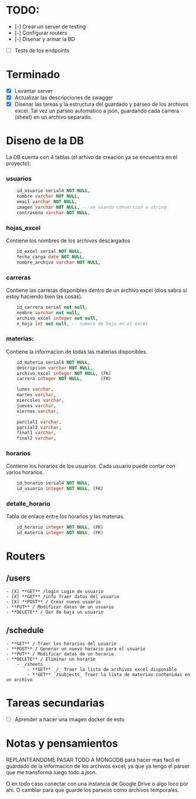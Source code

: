 # TODO:
- [-] Crear un server de testing
- [-] Configurar routers
- [-] Disenar y armar la BD
- [ ] Tests de los endpoints

# Terminado
- [X] Levantar server
- [X] Actualizar las descripciones de swagger
- [X] Disenar las tareas y la estructura del guardado y parseo de los archivos excel. Tal vez un parseo automatico a json, guardando cada carrera (sheet) en un archivo separado.

# Diseno de la DB
La DB cuenta con 4 tablas (el arhivo de creacion ya se encuentra en el proyecto):
### usuarios
```sql
    id_usuario serial4 NOT NULL,
    nombre varchar NOT NULL,
    email varchar NOT NULL,
    imagen varchar NOT NULL, -- se usando conversion a string
    contrasena varchar NOT NULL,
```

### hojas_excel
Contiene los nombres de los archivos descargados
```sql
    id_excel serial NOT NULL,
    fecha_carga date NOT NULL,
    nombre_archivo varchar NOT NULL,
```
### carreras
Contiene las carreras disponibles dentro de un archivo excel (dios sabra si estoy haciendo bien las cosas).
```sql
    id_carrera serial not null,
    nombre varchar not null,
    archivo_excel integer not null,
    n_hoja int not null, -- numero de hoja en el excel
```

### materias: 
Contiene la informacion de todas las materias disponibles.
```sql
    id_materia serial4 NOT NULL,
    descripcion varchar NOT NULL,
    archivo_excel integer NOT NULL, (FK)
    carrera integer NOT NULL,       (FK)

    lunes varchar,
    martes varchar,
    miercoles varchar,
    jueves varchar,
    viernes varchar,

    parcial1 varchar,
    parcial2 varchar,
    final1 varchar,
    final2 varchar,
```
### horarios
Contiene los horarios de los usuarios. Cada usuario puede contar con varios horarios.
```sql
    id_horario serial4 NOT NULL,
    id_usuario integer NOT NULL, (FK)
```

### detalle_horario
Tabla de enlace entre los horarios y las materias.
```sql
    id_horario integer NOT NULL, (FK)
    id_materia integer NOT NULL, (FK)
```

# Routers
## /users
    - [X] **GET** /login Login de usuario
    - [X] **GET** /info Traer datos del usuario
    - [X] **POST** / Crear nuevo usuario
    - **PUT** / Modificar datos de un usuario
    - **DELETE** / Dar de baja un usuario

## /schedule
    - **GET** / Traer los horarios del usuario
    - **POST** / Generar un nuevo horario para el usuario
    - **PUT** / Modificar datos de un horario
    - **DELETE** / Eliminar un horario
        - _/sheets_
            - **GET** _/_ Traer la lista de archivos excel disponible
            - **GET** _/subjects_ Traer la lista de materias contenidas en un archivo

# Tareas secundarias
- [ ] Aprender a hacer una imagen docker de esto

# Notas y pensamientos
REPLANTEANDOME PASAR TODO A MONGODB para hacer mas facil el guardado de la informacion de los archivos excel, ya que ya tengo el parser que me transforma luego todo a json.

O en todo caso conectar con una instancia de Google Drive o algo loco por ahi. O cambiar para que guarde los parseos como archivos temporales.
